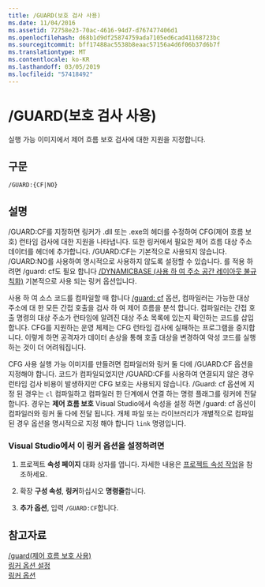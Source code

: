 ```yaml
---
title: /GUARD(보호 검사 사용)
ms.date: 11/04/2016
ms.assetid: 72758e23-70ac-4616-94d7-d767477406d1
ms.openlocfilehash: d68b1d9df25874759ada7105ed6cad41168723bc
ms.sourcegitcommit: bff17488ac5538b8eaac57156a4d6f06b37d6b7f
ms.translationtype: MT
ms.contentlocale: ko-KR
ms.lasthandoff: 03/05/2019
ms.locfileid: "57418492"
---
```

# <a name="guard-enable-guard-checks"></a>/GUARD(보호 검사 사용)

실행 가능 이미지에서 제어 흐름 보호 검사에 대한 지원을 지정합니다.

## <a name="syntax"></a>구문

```
/GUARD:{CF|NO}
```

## <a name="remarks"></a>설명

/GUARD:CF를 지정하면 링커가 .dll 또는 .exe의 헤더를 수정하여 CFG(제어 흐름 보호) 런타임 검사에 대한 지원을 나타냅니다. 또한 링커에서 필요한 제어 흐름 대상 주소 데이터를 헤더에 추가합니다. /GUARD:CF는 기본적으로 사용되지 않습니다. /GUARD:NO를 사용하여 명시적으로 사용하지 않도록 설정할 수 있습니다. 를 적용 하려면 /guard: cf도 필요 합니다 [/DYNAMICBASE (사용 하 여 주소 공간 레이아웃 불규칙화)](../../build/reference/dynamicbase-use-address-space-layout-randomization.md) 기본적으로 사용 되는 링커 옵션입니다.

사용 하 여 소스 코드를 컴파일할 때 합니다 [/guard: cf](../../build/reference/guard-enable-control-flow-guard.md) 옵션, 컴파일러는 가능한 대상 주소에 대 한 모든 간접 호출을 검사 하 여 제어 흐름을 분석 합니다. 컴파일러는 간접 호출 명령의 대상 주소가 런타임에 알려진 대상 주소 목록에 있는지 확인하는 코드를 삽입합니다. CFG를 지원하는 운영 체제는 CFG 런타임 검사에 실패하는 프로그램을 중지합니다. 이렇게 하면 공격자가 데이터 손상을 통해 호출 대상을 변경하여 악성 코드를 실행하는 것이 더 어려워집니다.

CFG 사용 실행 가능 이미지를 만들려면 컴파일러와 링커 둘 다에 /GUARD:CF 옵션을 지정해야 합니다. 코드가 컴파일되었지만 /GUARD:CF를 사용하여 연결되지 않은 경우 런타임 검사 비용이 발생하지만 CFG 보호는 사용되지 않습니다. /Guard: cf 옵션에 지정 된 경우는 `cl` 컴파일하고 컴파일러 한 단계에서 연결 하는 명령 플래그를 링커에 전달 합니다. 경우는 **제어 흐름 보호** Visual Studio에서 속성을 설정 하면 /guard: cf 옵션이 컴파일러와 링커 둘 다에 전달 됩니다. 개체 파일 또는 라이브러리가 개별적으로 컴파일된 경우 옵션을 명시적으로 지정 해야 합니다 `link` 명령입니다.

### <a name="to-set-this-linker-option-in-visual-studio"></a>Visual Studio에서 이 링커 옵션을 설정하려면

1. 프로젝트 **속성 페이지** 대화 상자를 엽니다. 자세한 내용은 [프로젝트 속성 작업](../../ide/working-with-project-properties.md)을 참조하세요.

1. 확장 **구성 속성**, **링커**하십시오 **명령줄**합니다.

1. **추가 옵션**, 입력 `/GUARD:CF`합니다.

## <a name="see-also"></a>참고자료

[/guard(제어 흐름 보호 사용)](../../build/reference/guard-enable-control-flow-guard.md)<br/>
[링커 옵션 설정](../../build/reference/setting-linker-options.md)<br/>
[링커 옵션](../../build/reference/linker-options.md)

